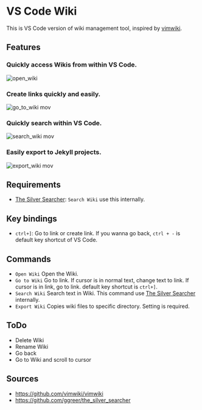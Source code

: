 # VS Code Wiki

This is VS Code version of wiki management tool, inspired by 
[vimwiki](https://github.com/vimwiki/vimwiki).

## Features

### Quickly access Wikis from within VS Code.

![open_wiki](https://user-images.githubusercontent.com/14071105/67149284-7de2ed80-f2e4-11e9-8996-90e587a3e5b0.gif)

### Create links quickly and easily.

![go_to_wiki mov](https://user-images.githubusercontent.com/14071105/67149282-7d4a5700-f2e4-11e9-9db5-4c35ef621ea1.gif)

### Quickly search within VS Code.

![search_wiki mov](https://user-images.githubusercontent.com/14071105/67149283-7de2ed80-f2e4-11e9-8119-6b30a0a04fd0.gif)

### Easily export to Jekyll projects.

![export_wiki mov](https://user-images.githubusercontent.com/14071105/67149285-7de2ed80-f2e4-11e9-845e-abc4b4407691.gif)

## Requirements

* [The Silver Searcher](https://github.com/ggreer/the_silver_searcher): `Search Wiki` use this internally.

## Key bindings

* `ctrl+]`: Go to link or create link. If you wanna go back, `ctrl + -` is 
default key shortcut of VS Code.

## Commands

* `Open Wiki` Open the Wiki.
* `Go to Wiki` Go to link. If cursor is in normal text, change text to link. If
  cursor is in link, go to link. default key shortcut is `ctrl+]`.
* `Search Wiki` Search text in Wiki. This command use 
  [The Silver Searcher](https://github.com/ggreer/the_silver_searcher) 
  internally.
* `Export Wiki` Copies wiki files to specific directory. Setting is required.

## ToDo

* Delete Wiki
* Rename Wiki
* Go back
* Go to Wiki and scroll to cursor

## Sources

* https://github.com/vimwiki/vimwiki
* https://github.com/ggreer/the_silver_searcher
